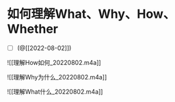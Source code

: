 # 如何理解What、Why、How、Whether

- [ ] (@[[2022-08-02]])




![[理解How如何_20220802.m4a]]

![[理解Why为什么_20220802.m4a]]

![[理解What什么_20220802.m4a]]